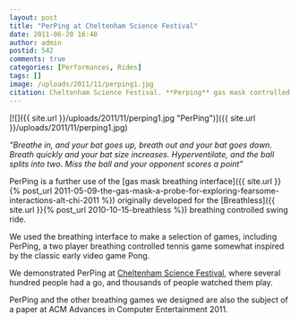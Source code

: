 ```yaml
---
layout: post
title: "PerPing at Cheltenham Science Festival"
date: 2011-06-20 16:40
author: admin
postid: 542
comments: true
categories: [Performances, Rides]
tags: []
image: /uploads/2011/11/perping1.jpg
citation: Cheltenham Science Festival. **Perping** gas mask controlled game (2011)
---
```

[![]({{ site.url }}/uploads/2011/11/perping1.jpg "PerPing")]({{ site.url }}/uploads/2011/11/perping1.jpg)

*"Breathe in, and your bat goes up, breath out and your bat goes down. Breath quickly and your bat size increases. Hyperventilate, and the ball splits into two. Miss the ball and your opponent scores a point"*

PerPing is a further use of the [gas mask breathing interface]({{ site.url }}{% post_url 2011-05-09-the-gas-mask-a-probe-for-exploring-fearsome-interactions-alt-chi-2011 %}) originally developed for the [Breathless]({{ site.url }}{% post_url 2010-10-15-breathless %}) breathing controlled swing ride.

We used the breathing interface to make a selection of games, including PerPing, a two player breathing controlled tennis game somewhat inspired by the classic early video game Pong.

We demonstrated PerPing at [Cheltenham Science Festival](http://www.cheltenhamfestivals.com/science), where several hundred people had a go, and thousands of people watched them play.

PerPing and the other breathing games we designed are also the subject of a paper at ACM Advances in Computer Entertainment 2011.

